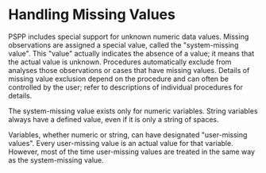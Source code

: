 # Handling Missing Values

PSPP includes special support for unknown numeric data values.  Missing
observations are assigned a special value, called the "system-missing
value".  This "value" actually indicates the absence of a value; it
means that the actual value is unknown.  Procedures automatically
exclude from analyses those observations or cases that have missing
values.  Details of missing value exclusion depend on the procedure and
can often be controlled by the user; refer to descriptions of individual
procedures for details.

   The system-missing value exists only for numeric variables.  String
variables always have a defined value, even if it is only a string of
spaces.

   Variables, whether numeric or string, can have designated
"user-missing values".  Every user-missing value is an actual value for
that variable.  However, most of the time user-missing values are
treated in the same way as the system-missing value.
